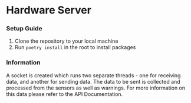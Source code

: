 
# Hardware Server
### Setup Guide
1. Clone the repository to your local machine
2. Run `poetry install` in the root to install packages

### Information
A socket is created which runs two separate threads - one for receiving data, and another for sending data. The data to be sent is collected and processed from the sensors as well as warnings. For more information on this data please refer to the API Documentation.